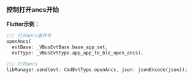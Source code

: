 ### 控制打开ancs开始


**Flutter示例：**

```dart
/// 打开ancs事件号
openAncs(
  evtBase: _VBusEvtBase.base_app_set,
  evtType: _VBusEvtType.app_app_to_ble_open_ancs),

/// 打开ancs
libManager.send(evt: CmdEvtType.openAncs, json: jsonEncode(json));
```

